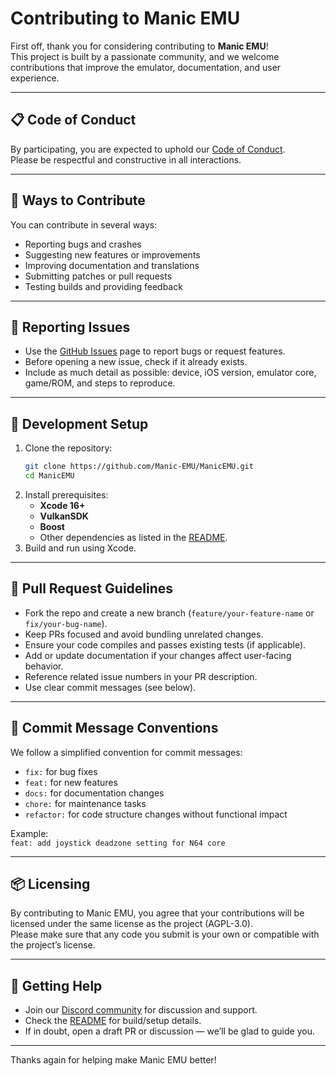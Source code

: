 # Contributing to Manic EMU

First off, thank you for considering contributing to **Manic EMU**!  
This project is built by a passionate community, and we welcome contributions that improve the emulator, documentation, and user experience.

---

## 📋 Code of Conduct
By participating, you are expected to uphold our [Code of Conduct](CODE_OF_CONDUCT.md).  
Please be respectful and constructive in all interactions.

---

## 🚀 Ways to Contribute
You can contribute in several ways:
- Reporting bugs and crashes
- Suggesting new features or improvements
- Improving documentation and translations
- Submitting patches or pull requests
- Testing builds and providing feedback

---

## 🐞 Reporting Issues
- Use the [GitHub Issues](../../issues) page to report bugs or request features.
- Before opening a new issue, check if it already exists.
- Include as much detail as possible: device, iOS version, emulator core, game/ROM, and steps to reproduce.

---

## 🔧 Development Setup
1. Clone the repository:
   ```bash
   git clone https://github.com/Manic-EMU/ManicEMU.git
   cd ManicEMU
2. Install prerequisites:
   - **Xcode 16+**
   - **VulkanSDK**
   - **Boost**
   - Other dependencies as listed in the [README](README.md).
3. Build and run using Xcode.

---

## 📝 Pull Request Guidelines
- Fork the repo and create a new branch (`feature/your-feature-name` or `fix/your-bug-name`).
- Keep PRs focused and avoid bundling unrelated changes.
- Ensure your code compiles and passes existing tests (if applicable).
- Add or update documentation if your changes affect user-facing behavior.
- Reference related issue numbers in your PR description.
- Use clear commit messages (see below).

---

## 💬 Commit Message Conventions
We follow a simplified convention for commit messages:

- `fix:` for bug fixes  
- `feat:` for new features  
- `docs:` for documentation changes  
- `chore:` for maintenance tasks  
- `refactor:` for code structure changes without functional impact  

Example:  
```feat: add joystick deadzone setting for N64 core```

---

## 📦 Licensing
By contributing to Manic EMU, you agree that your contributions will be licensed under the same license as the project (AGPL-3.0).  
Please make sure that any code you submit is your own or compatible with the project’s license.

---

## 🤝 Getting Help
- Join our [Discord community](https://discord.gg/qsaTHzknAZ) for discussion and support.  
- Check the [README](README.md) for build/setup details.  
- If in doubt, open a draft PR or discussion — we’ll be glad to guide you.

---

Thanks again for helping make Manic EMU better!